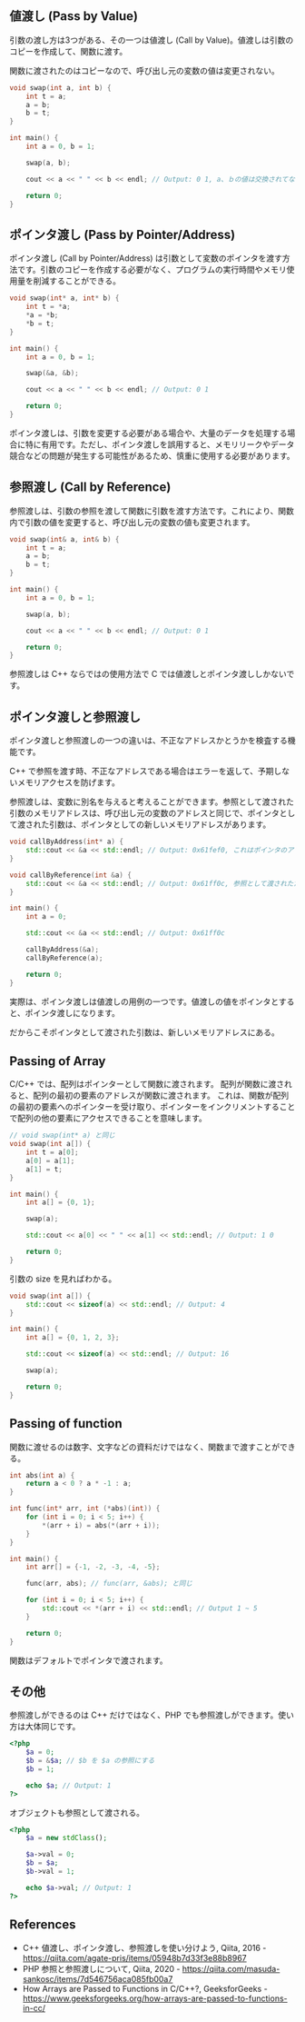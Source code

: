 ## 値渡し (Pass by Value)

引数の渡し方は3つがある、その一つは値渡し (Call by Value)。値渡しは引数のコピーを作成して、関数に渡す。

関数に渡されたのはコピーなので、呼び出し元の変数の値は変更されない。

```cpp
void swap(int a, int b) {
    int t = a;
    a = b;
    b = t;
}

int main() {
    int a = 0, b = 1;

    swap(a, b);

    cout << a << " " << b << endl; // Output: 0 1, a、ｂの値は交換されてない

    return 0;
}
```

## ポインタ渡し (Pass by Pointer/Address)

ポインタ渡し (Call by Pointer/Address) は引数として変数のポインタを渡す方法です。引数のコピーを作成する必要がなく、プログラムの実行時間やメモリ使用量を削減することができる。

```cpp
void swap(int* a, int* b) {
    int t = *a;
    *a = *b;
    *b = t;
}

int main() {
    int a = 0, b = 1;

    swap(&a, &b);

    cout << a << " " << b << endl; // Output: 0 1

    return 0;
}
```

ポインタ渡しは、引数を変更する必要がある場合や、大量のデータを処理する場合に特に有用です。ただし、ポインタ渡しを誤用すると、メモリリークやデータ競合などの問題が発生する可能性があるため、慎重に使用する必要があります。

## 参照渡し (Call by Reference)

参照渡しは、引数の参照を渡して関数に引数を渡す方法です。これにより、関数内で引数の値を変更すると、呼び出し元の変数の値も変更されます。

```cpp
void swap(int& a, int& b) {
    int t = a;
    a = b;
    b = t;
}

int main() {
    int a = 0, b = 1;

    swap(a, b);

    cout << a << " " << b << endl; // Output: 0 1

    return 0;
}
```

参照渡しは C++ ならではの使用方法で C では値渡しとポインタ渡ししかないです。

## ポインタ渡しと参照渡し

ポインタ渡しと参照渡しの一つの違いは、不正なアドレスかとうかを検査する機能です。

C++ で参照を渡す時、不正なアドレスである場合はエラーを返して、予期しないメモリアクセスを防げます。

参照渡しは、変数に別名を与えると考えることができます。参照として渡された引数のメモリアドレスは、呼び出し元の変数のアドレスと同じで、ポインタとして渡された引数は、ポインタとしての新しいメモリアドレスがあります。

```cpp
void callByAddress(int* a) {
    std::cout << &a << std::endl; // Output: 0x61fef0, これはポインタのアドレス
}

void callByReference(int &a) {
    std::cout << &a << std::endl; // Output: 0x61ff0c, 参照として渡されたため、メモリアドレスは呼び出し元と同じ
}

int main() {
    int a = 0;

    std::cout << &a << std::endl; // Output: 0x61ff0c

    callByAddress(&a);
    callByReference(a);

    return 0;
}
```

実際は、ポインタ渡しは値渡しの用例の一つです。値渡しの値をポインタとすると、ポインタ渡しになります。

だからこそポインタとして渡された引数は、新しいメモリアドレスにある。

## Passing of Array

C/C++ では、配列はポインターとして関数に渡されます。 配列が関数に渡されると、配列の最初の要素のアドレスが関数に渡されます。 これは、関数が配列の最初の要素へのポインターを受け取り、ポインターをインクリメントすることで配列の他の要素にアクセスできることを意味します。

```cpp
// void swap(int* a) と同じ
void swap(int a[]) {
    int t = a[0];
    a[0] = a[1];
    a[1] = t;
}

int main() {
    int a[] = {0, 1};

    swap(a);

    std::cout << a[0] << " " << a[1] << std::endl; // Output: 1 0

    return 0;
}
```

引数の size を見ればわかる。

```cpp
void swap(int a[]) {
    std::cout << sizeof(a) << std::endl; // Output: 4
}

int main() {
    int a[] = {0, 1, 2, 3};

    std::cout << sizeof(a) << std::endl; // Output: 16

    swap(a);

    return 0;
}
```

## Passing of function

関数に渡せるのは数字、文字などの資料だけではなく、関数まで渡すことができる。

```cpp
int abs(int a) {
    return a < 0 ? a * -1 : a;
}

int func(int* arr, int (*abs)(int)) {
    for (int i = 0; i < 5; i++) {
        *(arr + i) = abs(*(arr + i));
    }
}

int main() {
    int arr[] = {-1, -2, -3, -4, -5};

    func(arr, abs); // func(arr, &abs); と同じ

    for (int i = 0; i < 5; i++) {
        std::cout << *(arr + i) << std::endl; // Output 1 ~ 5
    }

    return 0;
}
```

関数はデフォルトでポインタで渡されます。

## その他

参照渡しができるのは C++ だけではなく、PHP でも参照渡しができます。使い方は大体同じです。

```php
<?php
    $a = 0;
    $b = &$a; // $b を $a の参照にする
    $b = 1;

    echo $a; // Output: 1
?>
```

オブジェクトも参照として渡される。

```php
<?php
    $a = new stdClass();

    $a->val = 0;
    $b = $a;
    $b->val = 1;

    echo $a->val; // Output: 1
?>
```

## References

<ul class="public-article-references">
    <li>C++ 値渡し、ポインタ渡し、参照渡しを使い分けよう, Qiita, 2016 - <a href="https://qiita.com/agate-pris/items/05948b7d33f3e88b8967" target="_blank">https://qiita.com/agate-pris/items/05948b7d33f3e88b8967</a></li>
    <li>PHP 参照と参照渡しについて, Qiita, 2020 - <a href="https://qiita.com/masuda-sankosc/items/7d546756aca085fb00a7" target="_blank">https://qiita.com/masuda-sankosc/items/7d546756aca085fb00a7</a></li>
    <li>How Arrays are Passed to Functions in C/C++?, GeeksforGeeks - <a href="https://www.geeksforgeeks.org/how-arrays-are-passed-to-functions-in-cc/" target="_blank">https://www.geeksforgeeks.org/how-arrays-are-passed-to-functions-in-cc/</a></li>
</ul>
